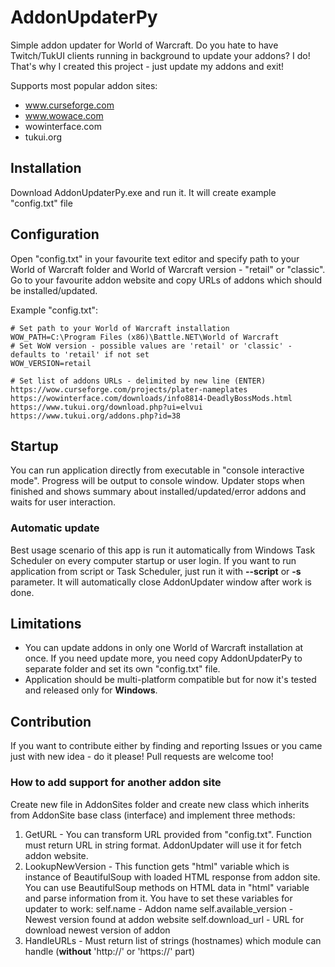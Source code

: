 # AddonUpdaterPy
Simple addon updater for World of Warcraft. Do you hate to have Twitch/TukUI clients running in background to update your addons? I do! That's why I created this project - just update my addons and exit! 

Supports most popular addon sites:
* www.curseforge.com
* www.wowace.com
* wowinterface.com
* tukui.org

## Installation
Download AddonUpdaterPy.exe and run it. It will create example "config.txt" file

## Configuration
Open "config.txt" in your favourite text editor and specify path to your World of Warcraft folder and World of Warcraft version - "retail" or "classic".
Go to your favourite addon website and copy URLs of addons which should be installed/updated.

Example "config.txt":
```
# Set path to your World of Warcraft installation
WOW_PATH=C:\Program Files (x86)\Battle.NET\World of Warcraft
# Set WoW version - possible values are 'retail' or 'classic' - defaults to 'retail' if not set
WOW_VERSION=retail

# Set list of addons URLs - delimited by new line (ENTER)
https://wow.curseforge.com/projects/plater-nameplates
https://wowinterface.com/downloads/info8814-DeadlyBossMods.html
https://www.tukui.org/download.php?ui=elvui
https://www.tukui.org/addons.php?id=38
```

## Startup
You can run application directly from executable in "console interactive mode". Progress will be output to console window. Updater stops when finished and shows summary about installed/updated/error addons and waits for user interaction.

### Automatic update
Best usage scenario of this app is run it automatically from Windows Task Scheduler on every computer startup or user login.
If you want to run application from script or Task Scheduler, just run it with **--script** or **-s** parameter. It will automatically close AddonUpdater window after work is done.

## Limitations
* You can update addons in only one World of Warcraft installation at once. If you need update more, you need copy AddonUpdaterPy to separate folder and set its own "config.txt" file.
* Application should be multi-platform compatible but for now it's tested and released only for **Windows**.

## Contribution
If you want to contribute either by finding and reporting Issues or you came just with new idea - do it please! Pull requests are welcome too!

### How to add support for another addon site
Create new file in AddonSites folder and create new class which inherits from AddonSite base class (interface) and implement three methods:

1. GetURL - You can transform URL provided from "config.txt". Function must return URL in string format. AddonUpdater will use it for fetch addon website.
2. LookupNewVersion - This function gets "html" variable which is instance of BeautifulSoup with loaded HTML response from addon site. You can use BeautifulSoup methods on HTML data in "html" variable and parse information from it. You have to set these variables for updater to work:
    self.name - Addon name
    self.available_version - Newest version found at addon website
    self.download_url - URL for download newest version of addon
3. HandleURLs - Must return list of strings (hostnames) which module can handle (**without** 'http://' or 'https://' part)
